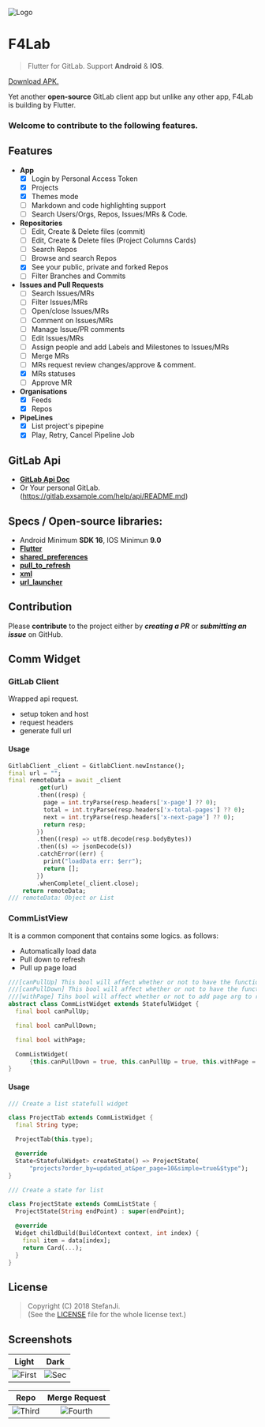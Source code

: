 ![Logo](./art/logo.png)

# F4Lab

> Flutter for GitLab. Support **Android** & **IOS**.

[Download APK.](./art/app-release.apk)

Yet another **open-source** GitLab client app but unlike any other app, F4Lab is building by Flutter.  

### Welcome to contribute to the following features.

## Features  
- **App**
  - [x] Login by Personal Access Token
  - [x] Projects
  - [x] Themes mode
  - [ ] Markdown and code highlighting support
  - [ ] Search Users/Orgs, Repos, Issues/MRs & Code.
- **Repositories**
  - [ ] Edit, Create & Delete files (commit)
  - [ ] Edit, Create & Delete files (Project Columns Cards)
  - [ ] Search Repos
  - [ ] Browse and search Repos
  - [x] See your public, private and forked Repos
  - [ ] Filter Branches and Commits
- **Issues and Pull Requests**
  - [ ] Search Issues/MRs
  - [ ] Filter Issues/MRs
  - [ ] Open/close Issues/MRs
  - [ ] Comment on Issues/MRs
  - [ ] Manage Issue/PR comments
  - [ ] Edit Issues/MRs
  - [ ] Assign people and add Labels and Milestones to Issues/MRs
  - [ ] Merge MRs
  - [ ] MRs request review changes/approve & comment.
  - [x] MRs statuses
  - [ ] Approve MR
- **Organisations**
    - [x] Feeds
    - [x] Repos
- **PipeLines**
    - [x] List project's pipepine
    - [x] Play, Retry, Cancel Pipeline Job

## GitLab Api

- [**GitLab Api Doc**](https://gitlab.com/help/api/README.md)
- Or Your personal GitLab.(https://gitlab.exsample.com/help/api/README.md)

## Specs / Open-source libraries:

- Android Minimum **SDK 16**, IOS Minimun **9.0**
- [**Flutter**](https://github.com/flutter/flutter)
- [**shared_preferences**](https://pub.dartlang.org/packages/shared_preferences)
- [**pull_to_refresh**](https://pub.dartlang.org/packages/pull_to_refresh)
- [**xml**](https://pub.dartlang.org/packages/xml)
- [**url_launcher**](https://pub.dartlang.org/packages/url_launcher)

## Contribution

Please **contribute** to the  project either by **_creating a PR_** or **_submitting an issue_** on GitHub.  


## Comm Widget

### GitLab Client

Wrapped api request.

- setup token and host
- request headers
- generate full url

#### Usage

```dart
GitlabClient _client = GitlabClient.newInstance();
final url = "";
final remoteData = await _client
        .get(url)
        .then((resp) {
          page = int.tryParse(resp.headers['x-page'] ?? 0);
          total = int.tryParse(resp.headers['x-total-pages'] ?? 0);
          next = int.tryParse(resp.headers['x-next-page'] ?? 0);
          return resp;
        })
        .then((resp) => utf8.decode(resp.bodyBytes))
        .then((s) => jsonDecode(s))
        .catchError((err) {
          print("loadData err: $err");
          return [];
        })
        .whenComplete(_client.close);
    return remoteData;
/// remoteData: Object or List
```

### CommListView

It is a common component that contains some logics. as follows:

- Automatically load data
- Pull down to refresh
- Pull up page load

```dart
///[canPullUp] This bool will affect whether or not to have the function of drop-up load
///[canPullDown] This bool will affect whether or not to have the function of drop-down refresh
///[withPage] Tihs bool will affect whether or not to add page arg to request url
abstract class CommListWidget extends StatefulWidget {
  final bool canPullUp;

  final bool canPullDown;

  final bool withPage;

  CommListWidget(
      {this.canPullDown = true, this.canPullUp = true, this.withPage = true});
}
```

#### Usage

```dart
/// Create a list statefull widget

class ProjectTab extends CommListWidget {
  final String type;

  ProjectTab(this.type);

  @override
  State<StatefulWidget> createState() => ProjectState(
      "projects?order_by=updated_at&per_page=10&simple=true&$type");
}

/// Create a state for list

class ProjectState extends CommListState {
  ProjectState(String endPoint) : super(endPoint);

  @override
  Widget childBuild(BuildContext context, int index) {
    final item = data[index];
    return Card(...);
  }
}

```

## License

> Copyright (C) 2018 StefanJi.  
> (See the [LICENSE](./LICENSE) file for the whole license text.)

## Screenshots

| Light | Dark |
|:-:|:-:|
| ![First](./art/flutter_gitlab_nav_light.png) | ![Sec](./art/flutter_gitlab_nav.png) |

| Repo | Merge Request |
|:-:|:-:|
| ![Third](./art/flutter_gitlab_project.png) | ![Fourth](./art/flutter_gitlab_mr.png) |
